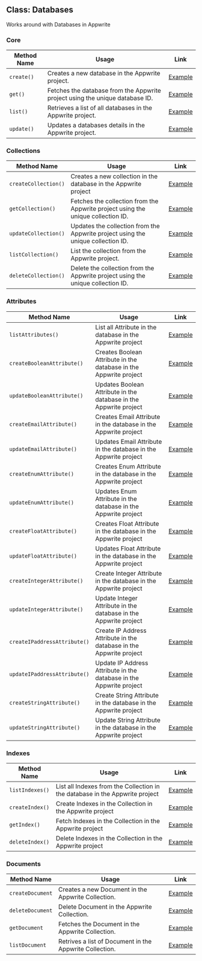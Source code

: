 ## Class: Databases
Works around with Databases in Appwrite

### Core

| Method Name | Usage                                                                                          | Link                                                   |
|-------------|------------------------------------------------------------------------------------------------|--------------------------------------------------------|
| `create()`  | Creates a new database in the Appwrite project.   | [Example](/examples/database/createDatabase.cpp) |
| `get()`  | Fetches the database from the Appwrite project using the unique database ID.                    | [Example](/examples/database/getDatabase.cpp) |
| `list()`    | Retrieves a list of all databases in the Appwrite project.                                   | [Example](/examples/database/listDatabase.cpp)  |
| `update()`    | Updates a databases details in the Appwrite project.                                   | [Example](/examples/database/updateDatabase.cpp)  |


### Collections

| Method Name | Usage                                                                                          | Link                                                   |
|-------------|------------------------------------------------------------------------------------------------|--------------------------------------------------------|
| `createCollection()`  | Creates a new collection in the database in the Appwrite project   | [Example](/examples/database/collection/createCollection.cpp) |
| `getCollection()`  | Fetches the collection from the Appwrite project using the unique collection ID.                    | [Example](/examples/database/collection/getCollection.cpp) |
| `updateCollection()`  | Updates the collection from the Appwrite project using the unique collection ID.                    | [Example](/examples/database/collection/updateCollection.cpp) |
| `listCollection()`  | List the collection from the Appwrite project.                    | [Example](/examples/database/collection/listCollection.cpp) |
| `deleteCollection()`  | Delete the collection from the Appwrite project using the unique collection ID.                    | [Example](/examples/database/collection/deleteCollection.cpp) |

### Attributes

| Method Name | Usage                                                                                          | Link                                                   |
|-------------|------------------------------------------------------------------------------------------------|--------------------------------------------------------|
| `listAttributes()`  | List all Attribute in the database in the Appwrite project   | [Example](/examples/database/collection/attribute/listAttributes.cpp) |
| `createBooleanAttribute()`  | Creates Boolean Attribute in the database in the Appwrite project   | [Example](/examples/database/collection/attribute/createBooleanAttribute.cpp) |
| `updateBooleanAttribute()`  | Updates Boolean Attribute in the database in the Appwrite project   | [Example](/examples/database/collection/attribute/updateBooleanAttribute.cpp) |
| `createEmailAttribute()`  | Creates Email Attribute in the database in the Appwrite project   | [Example](/examples/database/collection/attribute/createEmailAttribute.cpp) |
| `updateEmailAttribute()`  | Updates Email Attribute in the database in the Appwrite project   | [Example](/examples/database/collection/attribute/updateEmailAttribute.cpp) |
| `createEnumAttribute()`  | Creates Enum Attribute in the database in the Appwrite project   | [Example](/examples/database/collection/attribute/createEnumAttribute.cpp) |
| `updateEnumAttribute()`  | Updates Enum Attribute in the database in the Appwrite project   | [Example](/examples/database/collection/attribute/updateEnumAttribute.cpp) |
| `createFloatAttribute()`  | Creates Float Attribute in the database in the Appwrite project   | [Example](/examples/database/collection/attribute/createFloatAttribute.cpp) |
| `updateFloatAttribute()`  | Updates Float Attribute in the database in the Appwrite project   | [Example](/examples/database/collection/attribute/updateFloatAttribute.cpp) |
| `createIntegerAttribute()`  | Create Integer Attribute in the database in the Appwrite project   | [Example](/examples/database/collection/attribute/createIntegerAttribute.cpp) |
| `updateIntegerAttribute()`  | Update Integer Attribute in the database in the Appwrite project   | [Example](/examples/database/collection/attribute/updateIntegerAttribute.cpp) |
| `createIPaddressAttribute()`  | Create IP Address Attribute in the database in the Appwrite project   | [Example](/examples/database/collection/attribute/createIPaddressAttribute.cpp) |
| `updateIPaddressAttribute()`  | Update IP Address Attribute in the database in the Appwrite project   | [Example](/examples/database/collection/attribute/updateIPaddressAttribute.cpp) |
| `createStringAttribute()`  | Create String Attribute in the database in the Appwrite project   | [Example](/examples/database/collection/attribute/createStringAttribute.cpp) |
| `updateStringAttribute()`  | Update String Attribute in the database in the Appwrite project   | [Example](/examples/database/collection/attribute/updateStringAttribute.cpp) |

### Indexes

| Method Name | Usage                                                                                          | Link                                                   |
|-------------|------------------------------------------------------------------------------------------------|--------------------------------------------------------|
| `listIndexes()`  | List all Indexes from the Collection in the database in the Appwrite project   | [Example](/examples/database/collection/indexes/listIndexes.cpp) |
| `createIndex()`  | Create Indexes in the Collection in the Appwrite project   | [Example](/examples/database/collection/indexes/createIndex.cpp) |
| `getIndex()`  | Fetch Indexes in the Collection in the Appwrite project   | [Example](/examples/database/collection/indexes/getIndex.cpp) |
| `deleteIndex()`  | Delete Indexes in the Collection in the Appwrite project   | [Example](/examples/database/collection/indexes/deleteIndex.cpp) |

### Documents

| Method Name | Usage                                                                                          | Link                                                   |
|-------------|------------------------------------------------------------------------------------------------|--------------------------------------------------------|
| `createDocument`  | Creates a new Document in the Appwrite Collection.   | [Example](/examples/database/collection/document/createDocument.cpp) |
| `deleteDocument`  | Delete Document in the Appwrite Collection.   | [Example](/examples/database/collection/document/deleteDocument.cpp) |
| `getDocument`  | Fetches the Document in the Appwrite Collection.   | [Example](/examples/database/collection/document/getDocument.cpp) |
| `listDocument`  | Retrives a list of Document in the Appwrite Collection.   | [Example](/examples/database/collection/document/listDocument.cpp) |
